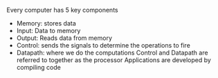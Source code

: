 Every computer has 5 key components
- Memory: stores data
- Input: Data to memory
- Output: Reads data from memory
- Control: sends the signals to determine the operations to fire
- Datapath: where we do the computations
Control and Datapath are referred to together as the processor
Applications are developed by compiling code